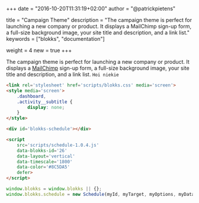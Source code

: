 +++
date            = "2016-10-20T11:31:19+02:00"
author          = "@patrickpietens"

title           = "Campaign Theme"
description     = "The campaign theme is perfect for launching a new company or product. It displays a MailChimp sign-up form, a full-size background image, your site title and description, and a link list."
keywords        = ["blokks", "documentation"]

weight          = 4
new             = true
+++

The campaign theme is perfect for launching a new company or product. It displays a [MailChimp](http://www.mailchimp.com) sign-up form, a full-size background image, your site title and description, and a link list. `Hoi niekie`

~~~html
<link rel='stylesheet' href='scripts/blokks.css' media='screen'>
<style media='screen'>
    .dashboard,
    .activity__subtitle {
        display: none;
    }
</style>
~~~

~~~html
<div id='blokks-schedule'></div>
~~~

~~~html
<script
    src='scripts/schedule-1.0.4.js'
    data-blokks-id='26'
    data-layout='vertical'
    data-timescale='1800'
    data-color='#8C5DA5'
    defer>
</script>
~~~

~~~JavaScript
window.blokks = window.blokks || {};
window.blokks.schedule = new Schedule(myId, myTarget, myOptions, myData); const schedule = myIdentifier;
~~~

